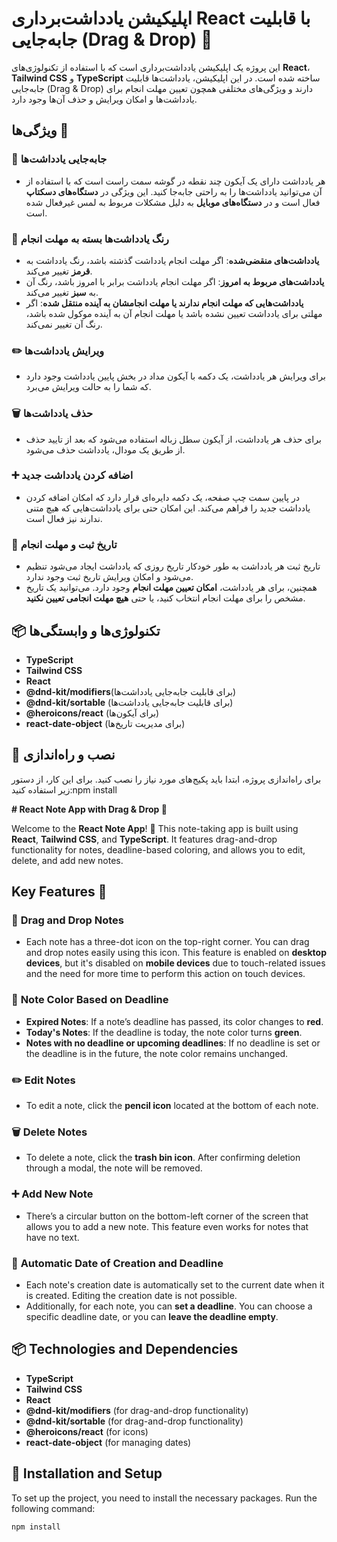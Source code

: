 # اپلیکیشن یادداشت‌برداری React با قابلیت جابه‌جایی (Drag & Drop) 📝

این پروژه یک اپلیکیشن یادداشت‌برداری است که با استفاده از تکنولوژی‌های **React**، **Tailwind CSS** و **TypeScript** ساخته شده است. در این اپلیکیشن، یادداشت‌ها قابلیت جابه‌جایی (Drag & Drop) دارند و ویژگی‌های مختلفی همچون تعیین مهلت انجام برای یادداشت‌ها و امکان ویرایش و حذف آن‌ها وجود دارد.

## ویژگی‌ها 🌟

### 🚀 **جابه‌جایی یادداشت‌ها**
- هر یادداشت دارای یک آیکون چند نقطه در گوشه سمت راست است که با استفاده از آن می‌توانید یادداشت‌ها را به راحتی جابه‌جا کنید. این ویژگی در **دستگاه‌های دسکتاپ** فعال است و در **دستگاه‌های موبایل** به دلیل مشکلات مربوط به لمس غیرفعال شده است.

### 🌈 **رنگ یادداشت‌ها بسته به مهلت انجام**
- **یادداشت‌های منقضی‌شده**: اگر مهلت انجام یادداشت گذشته باشد، رنگ یادداشت به **قرمز** تغییر می‌کند.
- **یادداشت‌های مربوط به امروز**: اگر مهلت انجام یادداشت برابر با امروز باشد، رنگ آن به **سبز** تغییر می‌کند.
- **یادداشت‌هایی که مهلت انجام ندارند یا مهلت انجامشان به آینده منتقل شده**: اگر مهلتی برای یادداشت تعیین نشده باشد یا مهلت انجام آن به آینده موکول شده باشد، رنگ آن تغییر نمی‌کند.

### ✏️ **ویرایش یادداشت‌ها**
- برای ویرایش هر یادداشت، یک دکمه با آیکون مداد در بخش پایین یادداشت وجود دارد که شما را به حالت ویرایش می‌برد.

### 🗑️ **حذف یادداشت‌ها**
- برای حذف هر یادداشت، از آیکون سطل زباله استفاده می‌شود که بعد از تایید حذف از طریق یک مودال، یادداشت حذف می‌شود.

### ➕ **اضافه کردن یادداشت جدید**
- در پایین سمت چپ صفحه، یک دکمه دایره‌ای قرار دارد که امکان اضافه کردن یادداشت جدید را فراهم می‌کند. این امکان حتی برای یادداشت‌هایی که هیچ متنی ندارند نیز فعال است.

### 📅 **تاریخ ثبت و مهلت انجام**
- تاریخ ثبت هر یادداشت به طور خودکار تاریخ روزی که یادداشت ایجاد می‌شود تنظیم می‌شود و امکان ویرایش تاریخ ثبت وجود ندارد.
- همچنین، برای هر یادداشت، **امکان تعیین مهلت انجام** وجود دارد. می‌توانید یک تاریخ مشخص را برای مهلت انجام انتخاب کنید، یا حتی **هیچ مهلت انجامی تعیین نکنید**.

## 📦 تکنولوژی‌ها و وابستگی‌ها

- **TypeScript**
- **Tailwind CSS**
- **React**
- **@dnd-kit/modifiers**(برای قابلیت جابه‌جایی یادداشت‌ها)
- **@dnd-kit/sortable** (برای قابلیت جابه‌جایی یادداشت‌ها)
- **@heroicons/react** (برای آیکون‌ها)
- **react-date-object** (برای مدیریت تاریخ‌ها)

## 🔧 نصب و راه‌اندازی

برای راه‌اندازی پروژه، ابتدا باید پکیج‌های مورد نیاز را نصب کنید. برای این کار، از دستور زیر استفاده کنید:npm install





**# React Note App with Drag & Drop 📝**

Welcome to the **React Note App**! 🎉 This note-taking app is built using **React**, **Tailwind CSS**, and **TypeScript**. It features drag-and-drop functionality for notes, deadline-based coloring, and allows you to edit, delete, and add new notes.

## Key Features 🌟

### 🚀 **Drag and Drop Notes**
- Each note has a three-dot icon on the top-right corner. You can drag and drop notes easily using this icon. This feature is enabled on **desktop devices**, but it's disabled on **mobile devices** due to touch-related issues and the need for more time to perform this action on touch devices.

### 🌈 **Note Color Based on Deadline**
- **Expired Notes**: If a note’s deadline has passed, its color changes to **red**.
- **Today's Notes**: If the deadline is today, the note color turns **green**.
- **Notes with no deadline or upcoming deadlines**: If no deadline is set or the deadline is in the future, the note color remains unchanged.

### ✏️ **Edit Notes**
- To edit a note, click the **pencil icon** located at the bottom of each note.

### 🗑️ **Delete Notes**
- To delete a note, click the **trash bin icon**. After confirming deletion through a modal, the note will be removed.

### ➕ **Add New Note**
- There’s a circular button on the bottom-left corner of the screen that allows you to add a new note. This feature even works for notes that have no text.

### 📅 **Automatic Date of Creation and Deadline**
- Each note's creation date is automatically set to the current date when it is created. Editing the creation date is not possible.
- Additionally, for each note, you can **set a deadline**. You can choose a specific deadline date, or you can **leave the deadline empty**.

## 📦 Technologies and Dependencies

- **TypeScript**
- **Tailwind CSS**
- **React**
- **@dnd-kit/modifiers** (for drag-and-drop functionality)
- **@dnd-kit/sortable** (for drag-and-drop functionality)
- **@heroicons/react** (for icons)
- **react-date-object** (for managing dates)

## 🔧 Installation and Setup

To set up the project, you need to install the necessary packages. Run the following command:

```bash
npm install
